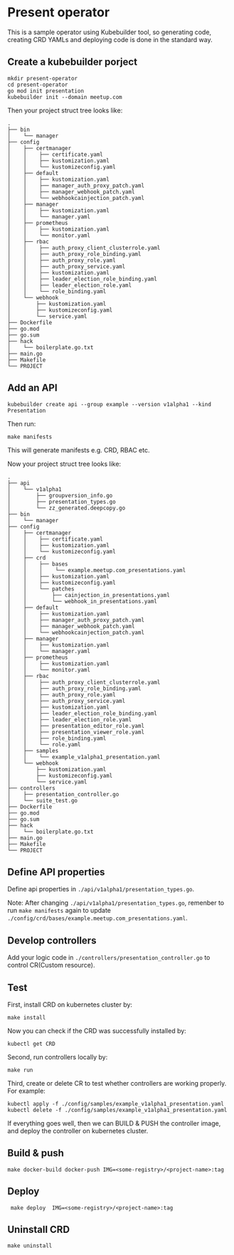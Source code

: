 # Present operator

This is a sample operator using Kubebuilder tool, so generating code, creating CRD YAMLs and deploying code is done in the standard way.

## Create a kubebuilder porject

```
mkdir present-operator
cd present-operator
go mod init presentation
kubebuilder init --domain meetup.com
```

Then your project struct tree looks like:

```
.
├── bin
│    └── manager
├── config
│    ├── certmanager
│    │    ├── certificate.yaml
│    │    ├── kustomization.yaml
│    │    └── kustomizeconfig.yaml
│    ├── default
│    │    ├── kustomization.yaml
│    │    ├── manager_auth_proxy_patch.yaml
│    │    ├── manager_webhook_patch.yaml
│    │    └── webhookcainjection_patch.yaml
│    ├── manager
│    │    ├── kustomization.yaml
│    │    └── manager.yaml
│    ├── prometheus
│    │    ├── kustomization.yaml
│    │    └── monitor.yaml
│    ├── rbac
│    │    ├── auth_proxy_client_clusterrole.yaml
│    │    ├── auth_proxy_role_binding.yaml
│    │    ├── auth_proxy_role.yaml
│    │    ├── auth_proxy_service.yaml
│    │    ├── kustomization.yaml
│    │    ├── leader_election_role_binding.yaml
│    │    ├── leader_election_role.yaml
│    │    └── role_binding.yaml
│    └── webhook
│        ├── kustomization.yaml
│        ├── kustomizeconfig.yaml
│        └── service.yaml
├── Dockerfile
├── go.mod
├── go.sum
├── hack
│    └── boilerplate.go.txt
├── main.go
├── Makefile
└── PROJECT
```

## Add an API

```
kubebuilder create api --group example --version v1alpha1 --kind Presentation
```
Then run:
```
make manifests
```
This will generate manifests e.g. CRD, RBAC etc.

Now your project struct tree looks like:

```
.
├── api
│    └── v1alpha1
│        ├── groupversion_info.go
│        ├── presentation_types.go
│        └── zz_generated.deepcopy.go
├── bin
│    └── manager
├── config
│    ├── certmanager
│    │    ├── certificate.yaml
│    │    ├── kustomization.yaml
│    │    └── kustomizeconfig.yaml
│    ├── crd
│    │    ├── bases
│    │    │    └── example.meetup.com_presentations.yaml
│    │    ├── kustomization.yaml
│    │    ├── kustomizeconfig.yaml
│    │    └── patches
│    │        ├── cainjection_in_presentations.yaml
│    │        └── webhook_in_presentations.yaml
│    ├── default
│    │    ├── kustomization.yaml
│    │    ├── manager_auth_proxy_patch.yaml
│    │    ├── manager_webhook_patch.yaml
│    │    └── webhookcainjection_patch.yaml
│    ├── manager
│    │    ├── kustomization.yaml
│    │    └── manager.yaml
│    ├── prometheus
│    │    ├── kustomization.yaml
│    │    └── monitor.yaml
│    ├── rbac
│    │    ├── auth_proxy_client_clusterrole.yaml
│    │    ├── auth_proxy_role_binding.yaml
│    │    ├── auth_proxy_role.yaml
│    │    ├── auth_proxy_service.yaml
│    │    ├── kustomization.yaml
│    │    ├── leader_election_role_binding.yaml
│    │    ├── leader_election_role.yaml
│    │    ├── presentation_editor_role.yaml
│    │    ├── presentation_viewer_role.yaml
│    │    ├── role_binding.yaml
│    │    └── role.yaml
│    ├── samples
│    │    └── example_v1alpha1_presentation.yaml
│    └── webhook
│        ├── kustomization.yaml
│        ├── kustomizeconfig.yaml
│        └── service.yaml
├── controllers
│    ├── presentation_controller.go
│    └── suite_test.go
├── Dockerfile
├── go.mod
├── go.sum
├── hack
│    └── boilerplate.go.txt
├── main.go
├── Makefile
└── PROJECT
```

## Define API properties

Define api properties in `./api/v1alpha1/presentation_types.go`.

Note: After changing `./api/v1alpha1/presentation_types.go`, remenber to run `make manifests` again to update `./config/crd/bases/example.meetup.com_presentations.yaml`. 

## Develop controllers

Add your logic code in `./controllers/presentation_controller.go` to control CR(Custom resource).

## Test

First, install CRD on kubernetes cluster by:

```
make install
```

Now you can check if the CRD was successfully installed by:

```
kubectl get CRD 
```

Second, run controllers locally by:

```
make run
```

Third, create or delete CR to test whether controllers are working properly. For example:

```
kubectl apply -f ./config/samples/example_v1alpha1_presentation.yaml
kubectl delete -f ./config/samples/example_v1alpha1_presentation.yaml
```

If everything goes well, then we can BUILD & PUSH the controller image, and deploy the controller on kubernetes cluster.

## Build & push

```
make docker-build docker-push IMG=<some-registry>/<project-name>:tag
```

## Deploy

```
 make deploy  IMG=<some-registry>/<project-name>:tag
```

## Uninstall CRD

```
make uninstall
```
